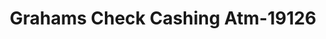 ---
f_zip-code: 1001
f_state-code: MA
title: Grahams Check Cashing Atm-19126
f_phone: 413-789-0271
f_city-only: Agawam
f_address: 308 Suffield Street Agawam
f_location-unique-id: '19126'
slug: grahams-check-cashing-atm-19126
updated-on: '2024-05-30T13:46:58.046Z'
created-on: '2024-05-30T13:36:59.803Z'
published-on: '2024-05-30T13:54:32.469Z'
f_city-state: cms/city/agawam-ma.md
f_company: cms/company/grahams-check-cashing-atm.md
f_state: cms/state/massachusetts.md
layout: '[payday-loan].html'
tags: payday-loan
---